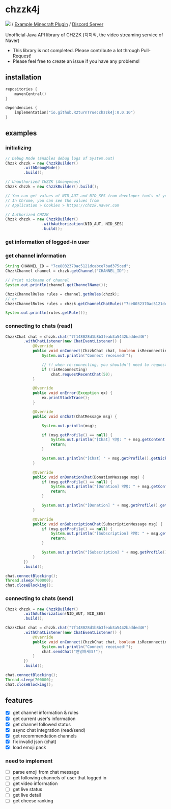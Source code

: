 # chzzk4j

![](https://img.shields.io/maven-central/v/io.github.R2turnTrue/chzzk4j) / 
[Example Minecraft Plugin](https://github.com/R2turnTrue/chzzk4j_demo) / 
[Discord Server](https://discord.gg/gtJ265XZWn)

Unofficial Java API library of CHZZK (치지직, the video streaming service of Naver)

* This library is not completed. Please contribute a lot through Pull-Request!
* Please feel free to create an issue if you have any problems!

## installation

```kotlin
repositories {
    mavenCentral()
}

dependencies {
    implementation("io.github.R2turnTrue:chzzk4j:0.0.10")
}
```

## examples
### initializing
```java
// Debug Mode (Enables debug logs of System.out)
Chzzk chzzk = new ChzzkBuilder()
        .withDebugMode()
        .build();

// Unauthorized CHZZK (Anonymous)
Chzzk chzzk = new ChzzkBuilder().build();

// You can get values of NID_AUT and NID_SES from developer tools of your browser.
// In Chrome, you can see the values from
// Application > Cookies > https://chzzk.naver.com

// Authorized CHZZK
Chzzk chzzk = new ChzzkBuilder()
                .withAuthorization(NID_AUT, NID_SES)
                .build();
```

### get information of logged-in user

### get channel information
```java
String CHANNEL_ID = "7ce8032370ac5121dcabce7bad375ced";
ChzzkChannel channel = chzzk.getChannel("CHANNEL_ID");

// Print nickname of channel
System.out.println(channel.getChannelName());

ChzzkChannelRules rules = channel.getRules(chzzk);
// or
ChzzkChannelRules rules = chzzk.getChannelChatRules("7ce8032370ac5121dcabce7bad375ced");

System.out.println(rules.getRule());
```

### connecting to chats (read)
```java
ChzzkChat chat = chzzk.chat("7f148028d1b8b3feab3a5442badded46")
        .withChatListener(new ChatEventListener() {
            @Override
            public void onConnect(ChzzkChat chat, boolean isReconnecting) {
                System.out.println("Connect received!");

                // !! when re-connecting, you shouldn't need to request recent chats!
                if (!isReconnecting)
                    chat.requestRecentChat(50);
            }

            @Override
            public void onError(Exception ex) {
                ex.printStackTrace();
            }

            @Override
            public void onChat(ChatMessage msg) {

                System.out.println(msg);

                if (msg.getProfile() == null) {
                    System.out.println("[Chat] 익명: " + msg.getContent());
                    return;
                }

                System.out.println("[Chat] " + msg.getProfile().getNickname() + ": " + msg.getContent());
            }

            @Override
            public void onDonationChat(DonationMessage msg) {
                if (msg.getProfile() == null) {
                    System.out.println("[Donation] 익명: " + msg.getContent() + ": " + msg.getContent() + " [" + msg.getPayAmount() + "원]");
                    return;
                }

                System.out.println("[Donation] " + msg.getProfile().getNickname() + ": " + msg.getContent() + " [" + msg.getPayAmount() + "원]");
            }

            @Override
            public void onSubscriptionChat(SubscriptionMessage msg) {
                if (msg.getProfile() == null) {
                    System.out.println("[Subscription] 익명: " + msg.getContent() + ": [" + msg.getSubscriptionMonth() + "개월 " + msg.getSubscriptionTierName() + "]");
                    return;
                }

                System.out.println("[Subscription] " + msg.getProfile().getNickname() + ": [" + msg.getSubscriptionMonth() + "개월 " + msg.getSubscriptionTierName() + "]");
            }
        })
        .build();

chat.connectBlocking();
Thread.sleep(700000);
chat.closeBlocking();
```

### connecting to chats (send)
```java
Chzzk chzzk = new ChzzkBuilder()
        .withAuthorization(NID_AUT, NID_SES)
        .build();

ChzzkChat chat = chzzk.chat("7f148028d1b8b3feab3a5442badded46")
        .withChatListener(new ChatEventListener() {
            @Override
            public void onConnect(ChzzkChat chat, boolean isReconnecting) {
                System.out.println("Connect received!");
                chat.sendChat("안녕하세요!");
            }
        })
        .build();

chat.connectBlocking();
Thread.sleep(700000);
chat.closeBlocking();
```

## features

- [x] get channel information & rules
- [x] get current user's information
- [x] get channel followed status
- [x] async chat integration (read/send)
- [x] get recommendation channels
- [x] fix invalid json (chat)
- [x] load emoji pack

### need to implement

- [ ] parse emoji from chat message
- [ ] get following channels of user that logged in
- [ ] get video information
- [ ] get live status
- [ ] get live detail
- [ ] get cheese ranking